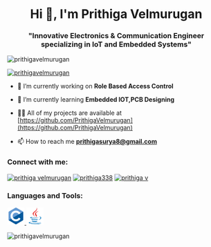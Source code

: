 <h1 align="center">Hi 👋, I'm Prithiga Velmurugan</h1>
<h3 align="center">"Innovative Electronics & Communication Engineer specializing in IoT and Embedded Systems"</h3>

<p align="left"> <img src="https://komarev.com/ghpvc/?username=prithigavelmurugan&label=Profile%20views&color=0e75b6&style=flat" alt="prithigavelmurugan" /> </p>

<p align="left"> <a href="https://github.com/ryo-ma/github-profile-trophy"><img src="https://github-profile-trophy.vercel.app/?username=prithigavelmurugan" alt="prithigavelmurugan" /></a> </p>

- 🔭 I’m currently working on **Role Based Access Control**

- 🌱 I’m currently learning **Embedded IOT,PCB Designing**

- 👨‍💻 All of my projects are available at [https://github.com/PrithigaVelmurugan](https://github.com/PrithigaVelmurugan)

- 📫 How to reach me **prithigasurya8@gmail.com**

<h3 align="left">Connect with me:</h3>
<p align="left">
<a href="https://linkedin.com/in/prithiga velmurugan" target="blank"><img align="center" src="https://raw.githubusercontent.com/rahuldkjain/github-profile-readme-generator/master/src/images/icons/Social/linked-in-alt.svg" alt="prithiga velmurugan" height="30" width="40" /></a>
<a href="https://instagram.com/prithiga338" target="blank"><img align="center" src="https://raw.githubusercontent.com/rahuldkjain/github-profile-readme-generator/master/src/images/icons/Social/instagram.svg" alt="prithiga338" height="30" width="40" /></a>
<a href="https://www.hackerrank.com/prithiga v" target="blank"><img align="center" src="https://raw.githubusercontent.com/rahuldkjain/github-profile-readme-generator/master/src/images/icons/Social/hackerrank.svg" alt="prithiga v" height="30" width="40" /></a>
</p>

<h3 align="left">Languages and Tools:</h3>
<p align="left"> <a href="https://www.cprogramming.com/" target="_blank" rel="noreferrer"> <img src="https://raw.githubusercontent.com/devicons/devicon/master/icons/c/c-original.svg" alt="c" width="40" height="40"/> </a> <a href="https://www.java.com" target="_blank" rel="noreferrer"> <img src="https://raw.githubusercontent.com/devicons/devicon/master/icons/java/java-original.svg" alt="java" width="40" height="40"/> </a> </p>

<p><img align="center" src="https://github-readme-stats.vercel.app/api/top-langs?username=prithigavelmurugan&show_icons=true&locale=en&layout=compact" alt="prithigavelmurugan" /></p>
